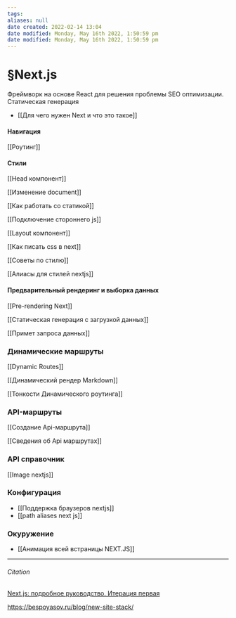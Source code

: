 ```yaml
---
tags: 
aliases: null
date created: 2022-02-14 13:04
date modified: Monday, May 16th 2022, 1:50:59 pm
date modified: Monday, May 16th 2022, 1:50:59 pm
---
```


# §Next.js

Фреймворк на основе React для решения проблемы SEO оптимизации. Статическая генерация

- [[Для чего нужен Next и что это такое]]

#### Навигация

[[Роутинг]]

#### Стили

[[Head компонент]]

[[Изменение document]]

[[Как работать со статикой]]

[[Подключение стороннего js]]

[[Layout компонент]]

[[Как писать css в next]]

[[Советы по стилю]]

[[Алиасы для стилей nextjs]]

#### Предварительный рендеринг и выборка данных

[[Pre-rendering Next]]

[[Статическая генерация с загрузкой данных]]

[[Примет запроса данных]]

### Динамические маршруты

[[Dynamic Routes]]

[[Динамический рендер Markdown]]

[[Тонкости Динамического роутинга]]

### API-маршруты

[[Создание Api-маршрута]]

[[Сведения об Api маршрутах]]

### API справочник

[[Image nextjs]]

### Конфигурация

- [[Поддержка браузеров nextjs]]
- [[path aliases next js]]

### Окуружение

- [[Анимация всей встраницы NEXT.JS]]

---

###### Citation

[Next.js: подробное руководство. Итерация первая](https://habr.com/ru/company/timeweb/blog/588498/#%D0%BC%D0%B0%D0%BA%D0%B5%D1%82%D1%8B-layouts)

https://bespoyasov.ru/blog/new-site-stack/

